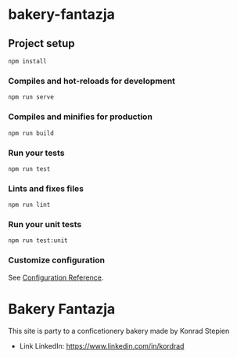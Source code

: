 # bakery-fantazja

## Project setup
```
npm install
```

### Compiles and hot-reloads for development
```
npm run serve
```

### Compiles and minifies for production
```
npm run build
```

### Run your tests
```
npm run test
```

### Lints and fixes files
```
npm run lint
```

### Run your unit tests
```
npm run test:unit
```

### Customize configuration
See [Configuration Reference](https://cli.vuejs.org/config/).

# Bakery Fantazja
This site is party to a conficetionery bakery made by Konrad Stepien
* Link LinkedIn: https://www.linkedin.com/in/kordrad
